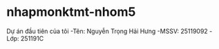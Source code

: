 # nhapmonktmt-nhom5
Dự án đầu tiên của tôi
 -Tên: Nguyễn Trọng Hải Hưng
 -MSSV: 25119092
 -Lớp: 251191C
 

